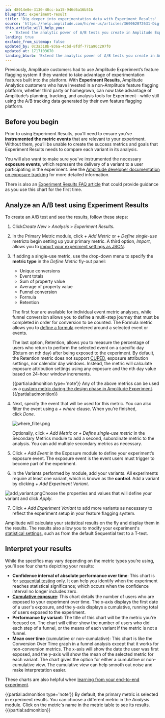 ```yaml
---
id: 48014e0e-3130-40cc-ba15-946d6a16b51b
blueprint: experiment-result
title: 'Dig deeper into experimentation data with Experiment Results'
source: 'https://help.amplitude.com/hc/en-us/articles/360062072631-Dig-deeper-into-experimentation-data-with-Experiment-Results'
this_article_will_help_you:
  - 'Extend the analytic power of A/B tests you create in Amplitude Experiment'
landing: true
exclude_from_sitemap: false
updated_by: 0c3a318b-936a-4cbd-8fdf-771a90c297f0
updated_at: 1717103670
landing_blurb: 'Extend the analytic power of A/B tests you create in Amplitude Experiment'
---
```

Previously, Amplitude customers had to use Amplitude Experiment’s feature flagging system if they wanted to take advantage of experimentation features built into the platform. With **Experiment Results**, Amplitude Analytics customers who have invested in a non-Amplitude feature flagging platform, whether third party or homegrown, can now take advantage of Amplitude’s planning, tracking, and analysis tools for Experiment—while still using the A/B tracking data generated by their own feature flagging platform.

## Before you begin

Prior to using Experiment Results, you’ll need to ensure you’ve **instrumented the metric events** that are relevant to your experiment. Without them, you’ll be unable to create the success metrics and goals that Experiment Results needs to compare each variant in its analysis.

You will also want to make sure you’ve instrumented the necessary **exposure events**, which represent the delivery of a variant to a user participating in the experiment. See the [Amplitude developer documentation on exposure tracking](https://www.docs.developers.amplitude.com/experiment/general/exposure-tracking/) for more detailed information.

There is also an [Experiment Results FAQ article](https://help.amplitude.com/hc/en-us/articles/17986231773595-FAQ-Experiment-Results) that could provide guidance as you use this chart for the first time. 

## Analyze an A/B test using Experiment Results

To create an A/B test and see the results, follow these steps:

1. Click*Create New* > *Analysis* > *Experiment Results*.
2. In the Primary Metric module, click *+ Add Metric* or *+* *Define single-use* metricto begin setting up your primary metric. A third option, *Import*, allows you to [import your experiment settings as JSON](/docs/experiment/advanced-techniques/import-export-settings).
3. If adding a single-use metric, use the drop-down menu to specify the **metric type** in the *Define Metric* fly-out panel:

      * Unique conversions
      * Event totals
      * Sum of property value
      * Average of property value
      * Funnel conversion
      * Formula
      * Retention

	The first four are available for individual event metric analyses, while funnel conversion allows you to define a multi-step journey that must be completed in order for conversion to be counted. The Formula metric allows you to [define a formula](/docs/analytics/charts/experiment-results/experiment-results-use-formula-metrics) centered around a selected event or events. 

	The last option, Retention, allows you to measure the percentage of users who return to perform the selected event on a specific day (Return on nth day) after being exposed to the experiment. By default, the Retention metric does not support [CUPED](/docs/experiment/workflow/finalize-statistical-preferences), exposure attribution settings, nor calendar day windows. Instead, the metric will calculate exposure attribution settings using any exposure and the nth day value based on 24-hour window increments.

	{{partial:admonition type='note'}}
	Any of the above metrics can be used as a [custom metric during the design phase in Amplitude Experiment](/docs/experiment/workflow/define-goals). 
	{{/partial:admonition}}

4. Next, specify the event that will be used for this metric. You can also filter the event using a *+ where* clause. When you’re finished, click *Done*.   

	![where_filter.png](/docs/output/img/experiment-results/where-filter-png.png)

	Optionally, click *+* *Add Metric* or *+* *Define single-use metric* in the Secondary Metrics module to add a second, subordinate metric to the analysis. You can add multiple secondary metrics as necessary.

5. Click *+ Add* *Event* in the Exposure module to define your experiment’s exposure event. The exposure event is the event users must trigger to become part of the experiment.
6. In the Variants performed by module, add your variants. All experiments require at least one variant, which is known as the **control**. Add a variant by clicking *+ Add Experiment Variant*.  
  
![add_variant.png](/docs/output/img/experiment-results/add-variant-png.png)Choose the properties and values that will define your variant and click *Apply*.

7. Click *+ Add Experiment Variant* to add more variants as necessary to reflect the experiment setup in your feature flagging system.

Amplitude will calculate your statistical results on the fly and display them in the results. The results also allow you to modify your experiment's [statistical settings](/docs/experiment/workflow/finalize-statistical-preferences), such as from the default Sequential test to a T-test. 

## Interpret your results

While the specifics may vary depending on the metric types you’re using, you’ll see four charts depicting your results:

* **Confidence interval of absolute performance over time**: This chart is for [sequential testing](https://help.amplitude.com/hc/en-us/articles/17767898439835) only. It can help you identify when the experiment reaches statistical significance; which occurs when the confidence interval no longer includes zero.
* [**Cumulative exposure**](/docs/experiment/advanced-techniques/cumulative-exposure-change-slope): This chart details the number of users who are exposed to your experiment over time. The x-axis displays the first date of a user's exposure, and the y-axis displays a cumulative, running total of users exposed to the experiment.
* **Performance by variant**: The title of this chart will be the metric you're focused on. The chart will either show the number of users who did each step of a funnel, or the means of each variant if the metric is not a funnel.
* **Mean over time** (cumulative or non-cumulative): This chart is like the Conversion Over Time graph in a funnel analysis except that it works for non-conversion metrics. The x-axis will show the date the user was first exposed, and the y-axis will show the mean of the selected metric for each variant. The chart gives the option for either a cumulative or non-cumulative view. The cumulative view can help smooth out noise and make interpretation easier.

These charts are also helpful when [learning from your end-to-end experiment](/docs/experiment/overview). 

{{partial:admonition type='note'}}
 By default, the primary metric is selected in experiment results. You can choose a different metric in the *Analysis* module. Click on the metric's name in the metric table to see its results. 
{{/partial:admonition}}